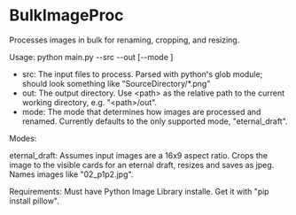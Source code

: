 # BulkImageProc
Processes images in bulk for renaming, cropping, and resizing.

Usage:
python main.py --src <source pattern> --out <output directory> [--mode <mode>]

- src: The input files to process. Parsed with python's glob module; should look something like "SourceDirectory/*.png"
- out: The output directory. Use \<path\> as the relative path to the current working directory, e.g. "\<path\>/out".
- mode: The mode that determines how images are processed and renamed. Currently defaults to the only supported mode, "eternal_draft".

Modes:

eternal_draft:
Assumes input images are a 16x9 aspect ratio. Crops the image to the visible cards for an eternal draft, resizes and saves as jpeg.
Names images like "02_p1p2.jpg".

Requirements:
Must have Python Image Library installe. Get it with "pip install pillow".
